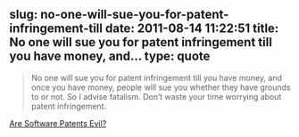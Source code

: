 slug: no-one-will-sue-you-for-patent-infringement-till
date: 2011-08-14 11:22:51
title: No one will sue you for patent infringement till you have money, and...
type: quote
---

> No one will sue you for patent infringement till you have money, and once you have money, people will sue you whether they have grounds to or not. So I advise fatalism. Don’t waste your time worrying about patent infringement.

[Are Software Patents Evil?](http://www.paulgraham.com/softwarepatents.html)
